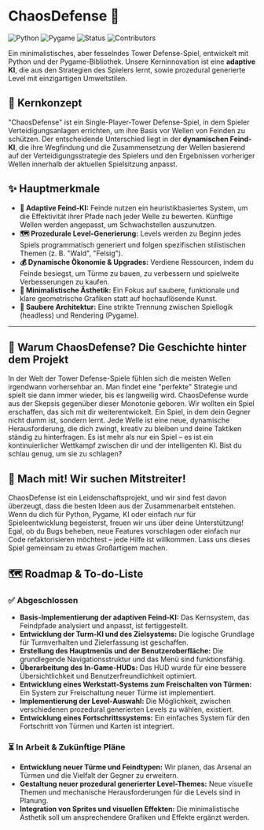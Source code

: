 # ChaosDefense 🚀

![Python](https://img.shields.io/badge/Python-3776AB?style=for-the-badge&logo=python&logoColor=white)
![Pygame](https://img.shields.io/badge/Pygame-FF1493?style=for-the-badge&logo=pygame&logoColor=white)
![Status](https://img.shields.io/badge/Status-In%20Development-blue)
![Contributors](https://img.shields.io/github/contributors/ihr-github-name/chaosdefense)

Ein minimalistisches, aber fesselndes Tower Defense-Spiel, entwickelt mit Python und der Pygame-Bibliothek. Unsere Kerninnovation ist eine **adaptive KI**, die aus den Strategien des Spielers lernt, sowie prozedural generierte Level mit einzigartigen Umweltstilen.

## 🎯 Kernkonzept

"ChaosDefense" ist ein Single-Player-Tower Defense-Spiel, in dem Spieler Verteidigungsanlagen errichten, um ihre Basis vor Wellen von Feinden zu schützen. Der entscheidende Unterschied liegt in der **dynamischen Feind-KI**, die ihre Wegfindung und die Zusammensetzung der Wellen basierend auf der Verteidigungsstrategie des Spielers und den Ergebnissen vorheriger Wellen innerhalb der aktuellen Spielsitzung anpasst.

## ✨ Hauptmerkmale

* **🧠 Adaptive Feind-KI:** Feinde nutzen ein heuristikbasiertes System, um die Effektivität ihrer Pfade nach jeder Welle zu bewerten. Künftige Wellen werden angepasst, um Schwachstellen auszunutzen.
* **🗺️ Prozedurale Level-Generierung:** Levels werden zu Beginn jedes Spiels programmatisch generiert und folgen spezifischen stilistischen Themen (z. B. "Wald", "Felsig").
* **💰 Dynamische Ökonomie & Upgrades:** Verdiene Ressourcen, indem du Feinde besiegst, um Türme zu bauen, zu verbessern und spielweite Verbesserungen zu kaufen.
* **🎨 Minimalistische Ästhetik:** Ein Fokus auf saubere, funktionale und klare geometrische Grafiken statt auf hochauflösende Kunst.
* **🧱 Saubere Architektur:** Eine strikte Trennung zwischen Spiellogik (headless) und Rendering (Pygame).

---

## 🎲 Warum ChaosDefense? Die Geschichte hinter dem Projekt

In der Welt der Tower Defense-Spiele fühlen sich die meisten Wellen irgendwann vorhersehbar an. Man findet eine "perfekte" Strategie und spielt sie dann immer wieder, bis es langweilig wird. ChaosDefense wurde aus der Skepsis gegenüber dieser Monotonie geboren. Wir wollten ein Spiel erschaffen, das sich mit dir weiterentwickelt. Ein Spiel, in dem dein Gegner nicht dumm ist, sondern lernt. Jede Welle ist eine neue, dynamische Herausforderung, die dich zwingt, kreativ zu bleiben und deine Taktiken ständig zu hinterfragen. Es ist mehr als nur ein Spiel – es ist ein kontinuierlicher Wettkampf zwischen dir und der intelligenten KI. Bist du schlau genug, um sie zu schlagen?

## 🤝 Mach mit! Wir suchen Mitstreiter!

ChaosDefense ist ein Leidenschaftsprojekt, und wir sind fest davon überzeugt, dass die besten Ideen aus der Zusammenarbeit entstehen. Wenn du dich für Python, Pygame, KI oder einfach nur für Spieleentwicklung begeisterst, freuen wir uns über deine Unterstützung! Egal, ob du Bugs beheben, neue Features vorschlagen oder einfach nur Code refaktorisieren möchtest – jede Hilfe ist willkommen. Lass uns dieses Spiel gemeinsam zu etwas Großartigem machen.

## 🗺️ Roadmap & To-do-Liste

### ✅ Abgeschlossen

* **Basis-Implementierung der adaptiven Feind-KI:** Das Kernsystem, das Feindpfade analysiert und anpasst, ist fertiggestellt.
* **Entwicklung der Turm-KI und des Zielsystems:** Die logische Grundlage für Turmverhalten und Zielerfassung ist geschaffen.
* **Erstellung des Hauptmenüs und der Benutzeroberfläche:** Die grundlegende Navigationsstruktur und das Menü sind funktionsfähig.
* **Überarbeitung des In-Game-HUDs:** Das HUD wurde für eine bessere Übersichtlichkeit und Benutzerfreundlichkeit optimiert.
* **Entwicklung eines Werkstatt-Systems zum Freischalten von Türmen:** Ein System zur Freischaltung neuer Türme ist implementiert.
* **Implementierung der Level-Auswahl:** Die Möglichkeit, zwischen verschiedenen prozedural generierten Levels zu wählen, existiert.
* **Entwicklung eines Fortschrittssystems:** Ein einfaches System für den Fortschritt von Türmen und Karten ist integriert.

### ⏳ In Arbeit & Zukünftige Pläne

* **Entwicklung neuer Türme und Feindtypen:** Wir planen, das Arsenal an Türmen und die Vielfalt der Gegner zu erweitern.
* **Gestaltung neuer prozedural generierter Level-Themes:** Neue visuelle Themen und mechanische Herausforderungen für die Levels sind in Planung.
* **Integration von Sprites und visuellen Effekten:** Die minimalistische Ästhetik soll um ansprechendere Grafiken und Effekte ergänzt werden.
